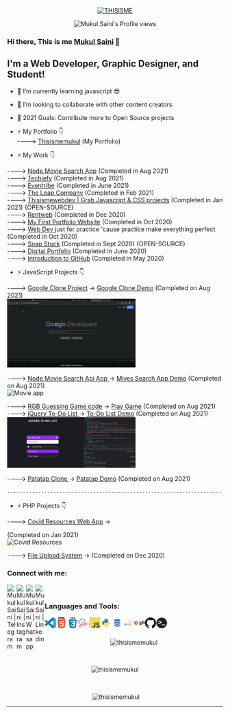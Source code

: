 <p align="center">
<!-- <a href="#"><img title="THISISME" src="https://github.com/thisismemukul/thisisme/blob/main/images/logo.png"></a> -->
<a href="#"><img title="THISISME" src="https://www.mindinventory.com/blog/wp-content/uploads/2021/06/mern-stack.png"></a>
</p>
<p align="center">  <img src="https://komarev.com/ghpvc/?username=thisismemukul" alt="Mukul Saini's Profile views"/></p>

### Hi there, This is me [Mukul Saini][linkedin] 👋

## I'm a Web Developer, Graphic Designer, and Student!

- 🌱 I’m currently learning javascript 😎
- 👯 I’m looking to collaborate with other content creators
- 🥅 2021 Goals: Contribute more to Open Source projects

- ⚡ My Portfolio 👇<br>
----> <a href="https://www.thisismemukul.ml/" target="_blank">Thisismemukul</a> (My Portfolio) <br>

- ⚡ My Work 👇

----> <a href="https://movie-search-nodejs.herokuapp.com/" target="_blank">Node Movie Search App</a> (Completed in Aug 2021) <br>
----> <a href="https://techiefy.in/" target="_blank">Techiefy</a> (Completed in Aug 2021) <br>
----> <a href="https://www.eventribe.in/" target="_blank">Eventribe</a> (Completed in June 2021) <br>
----> <a href="https://theleapcompany.in/" target="_blank">The Leap Company</a> (Completed in Feb 2021) <br>
----> <a href="http://www.thisismewebdev.ml/codes.php" target="_blank">Thisismewebdev | Grab Javascript &amp; CSS projects</a> (Completed in Jan 2021) {OPEN-SOURCE} <br>
----> <a href="https://www.rentweb.ml/" target="_blank">Rentweb</a> (Completed in Dec 2020) <br>
----> <a href="http://workplace.epizy.com/" target="_blank">My First Portfolio Website</a> (Completed in Oct 2020) <br> 
----> <a href="http://thisismewebdev.epizy.com/" target="_blank">Web Dev </a>just for practice 'cause practice make everything perfect (Completed in Oct 2020) <br>
----> <a href="http://snapstock.epizy.com/" target="_blank">Snap Stock</a> (Completed in Sept 2020) {OPEN-SOURCE} <br>
----> <a href="https://thisismemukul.github.io/" target="_blank">Digital Portfolio</a> (Completed in June 2020) <br>
----> <a href="https://thisismemukul.github.io/github-slideshow/" target="_blank">Introduction to GitHub</a> (Completed in May 2020) <br>

- ⚡ JavaScript Projects 👇

----> <a href="https://github.com/thisismemukul/google-clone.git" target="_blank">Google Clone Project</a> -> <a href="https://backrub.herokuapp.com/" target="_blank">Google Clone Demo</a> (Completed on Aug 2021) <br>
<img width="300" src="https://github.com/thisismemukul/google-clone/blob/main/public/img/tutorial.gif" alt="Google search clone" title="Google clone show gif" width="500"/>

----> <a href="https://github.com/thisismemukul/movie_search_api.git" target="_blank">Node Movie Search Api App </a> -> <a href="https://movie-search-nodejs.herokuapp.com/" target="_blank">Mives Search App Demo</a> (Completed on Aug 2021) <br>
<img width="300" src="https://github.com/thisismemukul/movie_search_api/blob/main/public/vid/Movie%20search%20app%20Demo.gif" alt="Movie app" title="Movie App show gif" width="500"/>

----> <a href="https://github.com/thisismemukul/RGBGuessingGame.git" target="_blank">RGB Guessing Game code</a> -> <a href="https://thisismemukul.github.io/RGBGuessingGame/" target="_blank">Play Game</a> (Completed on Aug 2021) <br>
----> <a href="https://github.com/thisismemukul/jQuery-ToDo-List.git" target="_blank">jQuery To-Do List </a> -> <a href="https://thisismemukul.github.io/jQuery-ToDo-List/" target="_blank">To-Do List Demo</a> (Completed on Aug 2021) <br>
<img width="300" src="https://github.com/thisismemukul/jQuery-ToDo-List/raw/main/assets/img/todo.png" alt="To-Do List" title="TODO List show image"/>

----> <a href="https://github.com/thisismemukul/patatap_clone.git" target="_blank">Patatap Clone </a> -> <a href="https://thisismemukul.github.io/patatap_clone/" target="_blank">Patatap Demo</a> (Completed on Aug 2021) <br>

`----------------------------------------------------------------------`

- ⚡ PHP Projects 👇

----> <a href="https://github.com/thisismemukul/covidresources.git" target="_blank">Covid Resources Web App</a> -> 
<!-- <a href="https://backrub.herokuapp.com/" target="_blank">Google Clone Demo</a> -->
(Completed on Jan 2021) <br>
<img width="300" src="https://github.com/thisismemukul/covidresources/blob/main/img/covidresource.gif" alt="Covid Resources" title="Covid Resource show gif" width="500"/>

----> <a href="https://github.com/thisismemukul/file_upload_php.git" target="_blank">File Upload System</a> -> (Completed on Dec 2020) <br>



### Connect with me:

[<img align="left" alt="Mukul Saini | Telegram" width="22px" src="https://cdn.jsdelivr.net/npm/simple-icons@v3/icons/telegram.svg" />][telegram]
[<img align="left" alt="Mukul Saini | Instagram" width="22px" src="https://cdn.jsdelivr.net/npm/simple-icons@v3/icons/instagram.svg" />][instagram]
[<img align="left" alt="Mukul Saini | Whatsapp" width="22px" src="https://cdn.jsdelivr.net/npm/simple-icons@v3/icons/whatsapp.svg" />][whatsapp]
[<img align="left" alt="Mukul Saini | Linkedin" width="22px" src="https://cdn.jsdelivr.net/npm/simple-icons@v3/icons/linkedin.svg" />][linkedin]

<br />

### Languages and Tools:

<img align="left" alt="Visual Studio Code" width="26px" src="https://raw.githubusercontent.com/github/explore/80688e429a7d4ef2fca1e82350fe8e3517d3494d/topics/visual-studio-code/visual-studio-code.png" />
<img align="left" alt="HTML5" width="26px" src="https://raw.githubusercontent.com/github/explore/80688e429a7d4ef2fca1e82350fe8e3517d3494d/topics/html/html.png" />
<img align="left" alt="CSS3" width="26px" src="https://raw.githubusercontent.com/github/explore/80688e429a7d4ef2fca1e82350fe8e3517d3494d/topics/css/css.png" />
<img align="left" alt="Sass" width="26px" src="https://raw.githubusercontent.com/github/explore/80688e429a7d4ef2fca1e82350fe8e3517d3494d/topics/sass/sass.png" />
<img align="left" alt="JavaScript" width="26px" src="https://raw.githubusercontent.com/github/explore/80688e429a7d4ef2fca1e82350fe8e3517d3494d/topics/javascript/javascript.png" />
<img align="left" alt="PYTHON" width="26px" src="https://raw.githubusercontent.com/github/explore/80688e429a7d4ef2fca1e82350fe8e3517d3494d/topics/python/python.png" />
<img align="left" alt="SQL" width="26px" src="https://raw.githubusercontent.com/github/explore/80688e429a7d4ef2fca1e82350fe8e3517d3494d/topics/sql/sql.png" />
<img align="left" alt="MySQL" width="26px" src="https://raw.githubusercontent.com/github/explore/80688e429a7d4ef2fca1e82350fe8e3517d3494d/topics/mysql/mysql.png" />
<img align="left" alt="Git" width="26px" src="https://raw.githubusercontent.com/github/explore/80688e429a7d4ef2fca1e82350fe8e3517d3494d/topics/git/git.png" />
<img align="left" alt="GitHub" width="26px" src="https://raw.githubusercontent.com/github/explore/78df643247d429f6cc873026c0622819ad797942/topics/github/github.png" />
<img align="left" alt="HTML5" width="26px" src="https://raw.githubusercontent.com/github/explore/80688e429a7d4ef2fca1e82350fe8e3517d3494d/topics/terminal/terminal.png" />

<br />
<br />

<p align="center"><img align="center" src="https://github-readme-stats.vercel.app/api/top-langs/?username=thisismemukul&layout=compact" alt="thisismemukul" /></p>

<br />

<p align="center"><img align="center" src="https://github-readme-stats.vercel.app/api/top-langs/?username=thisismemukul&theme=white-blue" alt="thisismemukul" /></p>

<br />

<p align="center">&nbsp;<img align="center" src="https://github-readme-stats.vercel.app/api?username=thisismemukul&show_icons=true" alt="thisismemukul" /></p>


---

[instagram]: https://instagram.com/thisismemukul
[telegram]: https://ttttt.me/thisismemukul
[whatsapp]: https://wa.me/918769506494
[linkedin]: https://www.linkedin.com/in/thisisme-mukulsaini
